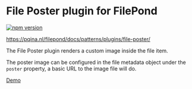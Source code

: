 # File Poster plugin for FilePond

[![npm version](https://badge.fury.io/js/filepond-plugin-file-poster.svg)](https://badge.fury.io/js/filepond-plugin-file-poster)

https://pqina.nl/filepond/docs/patterns/plugins/file-poster/

The File Poster plugin renders a custom image inside the file item.

The poster image can be configured in the file metadata object under the `poster` property, a basic URL to the image file will do.

[Demo](https://pqina.github.io/filepond-plugin-file-poster/)